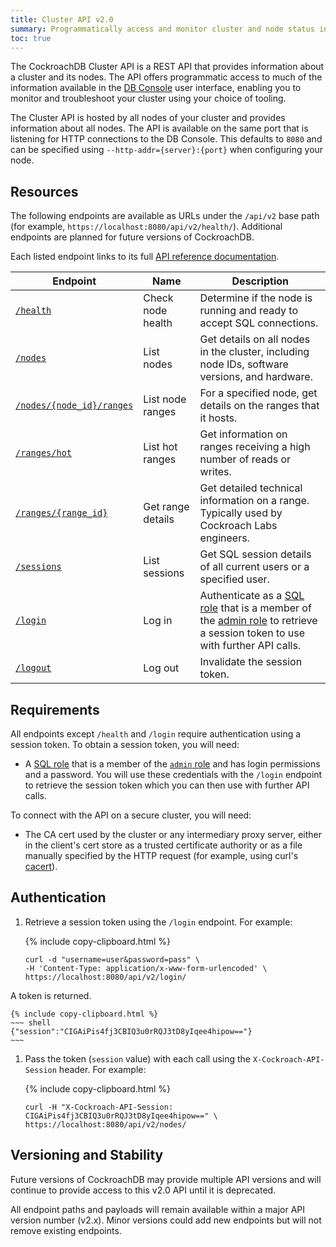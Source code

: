 ```yaml
---
title: Cluster API v2.0
summary: Programmatically access and monitor cluster and node status information with a RESTful API.
toc: true
---
```


The CockroachDB Cluster API is a REST API that provides information about a cluster and its nodes. The API offers programmatic access to much of the information available in the [DB Console](ui-overview.html) user interface, enabling you to monitor and troubleshoot your cluster using your choice of tooling.

The Cluster API is hosted by all nodes of your cluster and provides information about all nodes. The API is available on the same port that is listening for HTTP connections to the DB Console. This defaults to `8080` and can be specified using `--http-addr={server}:{port}` when configuring your node.

## Resources

The following endpoints are available as URLs under the `/api/v2` base path (for example, `https://localhost:8080/api/v2/health/`). Additional endpoints are planned for future versions of CockroachDB.

Each listed endpoint links to its full [API reference documentation](https://cockroachlabs.com/docs/api/cluster/v2.html).

Endpoint | Name | Description
--- | --- | ---
[`/health`](https://cockroachlabs.com/docs/api/cluster/v2.html#operation/health) | Check node health | Determine if the node is running and ready to accept SQL connections.
[`/nodes`](https://cockroachlabs.com/docs/api/cluster/v2.html#operation/listNodes) | List nodes | Get details on all nodes in the cluster, including node IDs, software versions, and hardware.
[`/nodes/{node_id}/ranges`](https://cockroachlabs.com/docs/api/cluster/v2.html#operation/listNodeRanges) | List node ranges | For a specified node, get details on the ranges that it hosts. 
[`/ranges/hot`](https://cockroachlabs.com/docs/api/cluster/v2.html#operation/listHotRanges) | List hot ranges | Get information on ranges receiving a high number of reads or writes.
[`/ranges/{range_id}`](https://cockroachlabs.com/docs/api/cluster/v2.html#operation/listRange) | Get range details | Get detailed technical information on a range. Typically used by Cockroach Labs engineers.
[`/sessions`](https://cockroachlabs.com/docs/api/cluster/v2.html#operation/listSessions) | List sessions | Get SQL session details of all current users or a specified user.
[`/login`](https://cockroachlabs.com/docs/api/cluster/v2.html#operation/login) | Log in | Authenticate as a [SQL role](create-role.html#create-a-role-that-can-log-in-to-the-database) that is a member of the [admin role](authorization.html#admin-role) to retrieve a session token to use with further API calls.
[`/logout`](https://cockroachlabs.com/docs/api/cluster/v2.html#operation/logout) | Log out | Invalidate the session token.

## Requirements

All endpoints except `/health` and `/login` require authentication using a session token. To obtain a session token, you will need:

* A [SQL role](create-role.html) that is a member of the [`admin` role](authorization.html#admin-role) and has login permissions and a password. You will use these credentials with the `/login` endpoint to retrieve the session token which you can then use with further API calls.

To connect with the API on a secure cluster, you will need:

* The CA cert used by the cluster or any intermediary proxy server, either in the client's cert store as a trusted certificate authority or as a file manually specified by the HTTP request (for example, using curl's [cacert](https://curl.se/docs/manpage.html#--cacert)).  

## Authentication

1. Retrieve a session token using the `/login` endpoint. For example:

    {% include copy-clipboard.html %}
    ~~~ shell
    curl -d "username=user&password=pass" \
    -H 'Content-Type: application/x-www-form-urlencoded' \
    https://localhost:8080/api/v2/login/
    ~~~

  A token is returned.

    {% include copy-clipboard.html %}
    ~~~ shell
    {"session":"CIGAiPis4fj3CBIQ3u0rRQJ3tD8yIqee4hipow=="}
    ~~~

1. Pass the token (`session` value) with each call using the `X-Cockroach-API-Session` header. For example:

    {% include copy-clipboard.html %}
    ~~~ shell
    curl -H "X-Cockroach-API-Session: CIGAiPis4fj3CBIQ3u0rRQJ3tD8yIqee4hipow==" \
    https://localhost:8080/api/v2/nodes/
    ~~~

## Versioning and Stability

Future versions of CockroachDB may provide multiple API versions and will continue to provide access to this v2.0 API until it is deprecated. 

All endpoint paths and payloads will remain available within a major API version number (v2.x). Minor versions could add new endpoints but will not remove existing endpoints.
